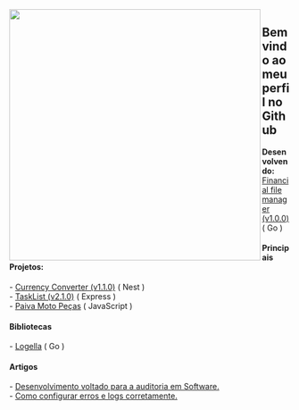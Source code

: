 <img align="left" width="450em" src="https://github-readme-stats.vercel.app/api/top-langs/?username=Lucasvmarangoni&layout=donut-vertical&theme=dark&hide_border=true&bg_color=0d1117&langs_count=10"/>

## Bem vindo ao meu perfil no Github

**Desenvolvendo:** <a href="https://github.com/Lucasvmarangoni/sistema-de-documentos-financeiros">Financial file manager (v1.0.0)</a>  ( Go )<br>

#### Principais Projetos:
<p align="left">
- <a href="https://github.com/Lucasvmarangoni/currency-converter">Currency Converter (v1.1.0)</a>  ( Nest )<br>
- <a href="https://github.com/Lucasvmarangoni/TaskList">TaskList (v2.1.0)</a> ( Express )<br>
- <a href="https://github.com/ICEI-PUC-Minas-PMV-ADS/pmv-ads-2023-1-e1-proj-web-t2-grupo-2-paiva-moto-pecas">Paiva Moto Peças</a> ( JavaScript )
</p>

#### Bibliotecas
<p align="left">
- <a href="https://github.com/Lucasvmarangoni/logella">Logella</a> ( Go ) <br>
</p>

#### Artigos
<p align="left">
- <a href="https://medium.com/@lucasvm.ti/desenvolvimento-voltado-para-a-auditoria-em-software-0d15c56bf99c">Desenvolvimento voltado para a auditoria em Software.</a> <br>
- <a href="https://medium.com/@lucasvm.ti/erros-e-logs-4e1fcd79a937">Como configurar erros e logs corretamente.</a> <br>
</p>
